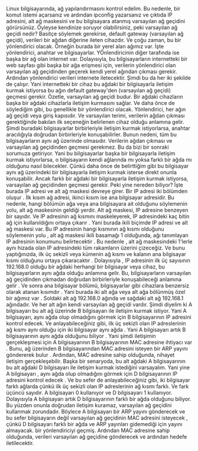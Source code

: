 Linux bilgisayarında, ağ yapılandırmasını kontrol edelim. Bu nedenle, bir komut istemi açarsanız ve ardından ipconfig yazarsanız ve çıktıda IP adresini, alt ağ maskesini ve bu bilgisayara atanmış varsayılan ağ geçidini görürsünüz. Öyleyse kendinize soruyor olabilirsiniz, peki varsayılan ağ geçidi nedir? Basitçe söylemek gerekirse, default gateway (varsayılan ağ geçidi), verileri bir ağdan diğerine ileten cihazdır. Ve çoğu zaman, bu bir yönlendirici olacak. Örneğin burada bir yerel alan ağımız var. İşte yönlendirici, anahtar ve bilgisayarlar. YÖnlendiricinin diğer tarafında ise başka bir ağ olan internet var. Dolayısıyla, bu bilgisayarların internetteki bir web sayfası gibi başka bir ağa erişmesi için, verilerin yönlendirici olan varsayılan ağ geçidinden geçerek kendi yerel ağından çıkması gerekir. Ardından yönlendirici verileri internete iletecektir. Şimdi bu da her iki şekilde de çalışır. Yani internetteki bir cihaz bu ağdaki bir bilgisayarla iletişim kurmak istiyorsa bu ağın default gateway'den (varsayılan ağ geçidi) geçmesi gerekir. Özetle, varsayılan ağ geçidi budur. Bir ağdaki cihazların başka bir ağdaki cihazlarla iletişim kurmasını sağlar. Ve daha önce de söylediğim gibi, bu genellikle bir yönlendirici olacak. Yönlendirici, her ağın ağ geçidi veya giriş kapısıdır. Ve varsayılan terimi, verilerin ağdan çıkması gerektiğinde bakılan ilk seçeneğin belirlenen cihaz olduğu anlamına gelir. Şimdi buradaki bilgisayarlar birbirleriyle iletişim kurmak istiyorlarsa, anahtar aracılığıyla doğrudan birbirleriyle konuşabilirler. Bunun nedeni, tüm bu bilgisayarların aynı ağ üzerinde olmasıdır. Verilerin ağdan çıkması ve varsayılan ağ geçidinden geçmesi gerekmez. Bu da bizi bir sonraki sorumuza getiriyor. Yani bu bilgisayarlar başka bir bilgisayarla iletişim kurmak istiyorlarsa, o bilgisayarın kendi ağlarında mı yoksa farklı bir ağda mı olduğunu nasıl bilecekler. Çünkü daha önce de belirttiğim gibi bu bilgisayar aynı ağ üzerindeki bir bilgisayarla iletişim kurmak isterse direkt onunla konuşabilir. Ancak farklı bir ağdaki bir bilgisayarla iletişim kurmak istiyorsa, varsayılan ağ geçidinden geçmesi gerekir. Peki yine nereden biliyor? İşte burada IP adresi ve alt ağ maskesi devreye girer. Bir IP adresi iki bölümden oluşur . İlk kısım ağ adresi, ikinci kısım ise ana bilgisayar adresidir. Bu nedenle, hangi bölümün ağa veya ana bilgisayara ait olduğunu söylemenin yolu, alt ağ maskesinin geldiği yerdir. Alt ağ maskesi, IP adresine benzeyen bir sayıdır. Ve IP adresinin ağ kısmını maskeleyerek, IP adresindeki kaç bitin ağ için kullanıldığını ortaya çıkarır . Yani burada ikili biçimde IP adresi ve alt ağ maskesi var. Bu IP adresinin hangi kısmının ağ kısmı olduğunu söylemenin yolu , alt ağ maskesi ikili basamağı 1 olduğunda, ağı tanımlayan IP adresinin konumunu belirtecektir . Bu nedenle , alt ağ maskesindeki 1'lerle aynı hizada olan IP adresindeki tüm rakamların üzerini çizeceğiz. Ve bunu yaptığınızda, ilk üç sekizli veya kümenin ağ kısmı ve kalanın ana bilgisayar kısmı olduğunu ortaya çıkaracaktır . Dolayısıyla , IP adresinin ilk üç sayısının 192.168.0 olduğu bir ağdaki herhangi bir bilgisayar veya cihaz, bu bilgisayarların aynı ağda olduğu anlamına gelir. Bu, bilgisayarların varsayılan ağ geçidinden çıkmadan doğrudan birbirleriyle konuşabileceği anlamına gelir . Ve sonra ana bilgisayar bölümü, bilgisayarlar gibi cihazlara benzersiz olarak atanan kısımdır . Yani burada iki alt ağa veya alt ağa bölünmüş özel bir ağımız var . Soldaki alt ağ 192.168.0 ağında ve sağdaki alt ağ 192.168.1 ağındadır. Ve her alt ağın kendi varsayılan ağ geçidi vardır. Şimdi diyelim ki A bilgisayarı bu alt ağ üzerinde B bilgisayarı ile iletişim kurmak istiyor. Yani A bilgisayarı, aynı ağda olup olmadığını görmek için B bilgisayarının IP adresini kontrol edecek. Ve anlayabileceğiniz gibi, ilk üç sekizli olan IP adreslerinin ağ kısmı aynı olduğu için iki bilgisayar aynı ağda . Yani A bilgisayarı artık B bilgisayarının aynı ağda olduğunu biliyor . Yani şimdi iletişimin gerçekleşmesi için A bilgisayarının B bilgisayarının MAC adresine ihtiyacı var . Bunu, ağ üzerinden B bilgisayarından MAC adresini isteyen bir ARP yayını göndererek bulur . Ardından, MAC adresine sahip olduğunda, nihayet iletişim gerçekleşebilir. Başka bir senaryoda, bu alt ağdaki A bilgisayarının bu alt ağdaki D bilgisayarı ile iletişim kurmak istediğini varsayalım. Yani yine A bilgisayarı , aynı ağda olup olmadığını görmek için D bilgisayarının IP adresini kontrol edecek . Ve bu sefer de anlayabileceğiniz gibi, iki bilgisayar farklı ağlarda çünkü ilk üç sekizli olan IP adreslerinin ağ kısmı farklı. Ve fark üçüncü sayıdır. A bilgisayarı 0 kullanıyor ve D bilgisayarı 1 kullanıyor. Dolayısıyla A bilgisayarı artık D bilgisayarının farklı bir ağda olduğunu biliyor. Bu yüzden onunla doğrudan iletişim kuramaz, varsayılan ağ geçidini kullanmak zorundadır. Böylece A bilgisayarı bir ARP yayını gönderecek ve bu sefer bilgisayarın değil varsayılan ağ geçidinin MAC adresini isteyecek , çünkü D bilgisayarı farklı bir ağda ve ARP yayınları gidemediği için yayını almayacak. bir yönlendiriciyi geçmiş. Ardından MAC adresine sahip olduğunda, verileri varsayılan ağ geçidine gönderecek ve ardından hedefe iletilecektir.
